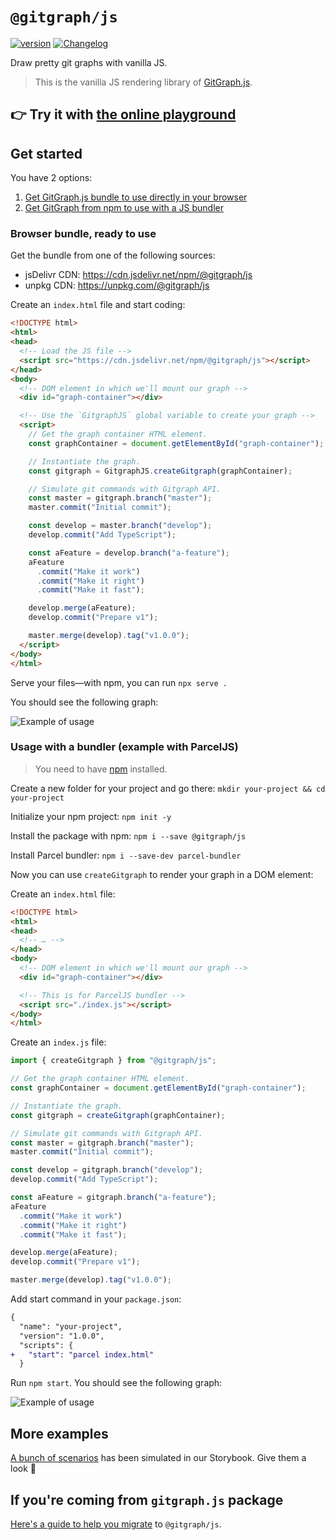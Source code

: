 # `@gitgraph/js`

[![version](https://img.shields.io/npm/v/@gitgraph/js.svg?logo=npm)](https://www.npmjs.com/package/@gitgraph/js)
[![Changelog](https://img.shields.io/badge/%F0%9F%93%94-changelog-CD9523.svg)](https://github.com/levi217/gitgraph.js/blob/master/packages/gitgraph-js/CHANGELOG.md)

Draw pretty git graphs with vanilla JS.

> This is the vanilla JS rendering library of [GitGraph.js][gitgraph-repo].

## 👉 Try it with [the online playground][playground]

## Get started

You have 2 options:

1.  [Get GitGraph.js bundle to use directly in your browser](#browser-usage)
1.  [Get GitGraph from npm to use with a JS bundler](#bundler-usage)

### Browser bundle, ready to use

<span id="browser-usage"></span>

Get the bundle from one of the following sources:

- jsDelivr CDN: <https://cdn.jsdelivr.net/npm/@gitgraph/js>
- unpkg CDN: <https://unpkg.com/@gitgraph/js>

Create an `index.html` file and start coding:

```html
<!DOCTYPE html>
<html>
<head>
  <!-- Load the JS file -->
  <script src="https://cdn.jsdelivr.net/npm/@gitgraph/js"></script>
</head>
<body>
  <!-- DOM element in which we'll mount our graph -->
  <div id="graph-container"></div>

  <!-- Use the `GitgraphJS` global variable to create your graph -->
  <script>
    // Get the graph container HTML element.
    const graphContainer = document.getElementById("graph-container");

    // Instantiate the graph.
    const gitgraph = GitgraphJS.createGitgraph(graphContainer);

    // Simulate git commands with Gitgraph API.
    const master = gitgraph.branch("master");
    master.commit("Initial commit");

    const develop = master.branch("develop");
    develop.commit("Add TypeScript");

    const aFeature = develop.branch("a-feature");
    aFeature
      .commit("Make it work")
      .commit("Make it right")
      .commit("Make it fast");

    develop.merge(aFeature);
    develop.commit("Prepare v1");

    master.merge(develop).tag("v1.0.0");
  </script>
</body>
</html>
```

Serve your files—with npm, you can run `npx serve .`

You should see the following graph:

![Example of usage][assets-example]

### Usage with a bundler (example with ParcelJS)

<span id="bundler-usage"></span>

> You need to have [npm][get-npm] installed.

Create a new folder for your project and go there: `mkdir your-project && cd your-project`

Initialize your npm project: `npm init -y`

Install the package with npm: `npm i --save @gitgraph/js`

Install Parcel bundler: `npm i --save-dev parcel-bundler`

Now you can use `createGitgraph` to render your graph in a DOM element:

Create an `index.html` file:

```html
<!DOCTYPE html>
<html>
<head>
  <!-- … -->
</head>
<body>
  <!-- DOM element in which we'll mount our graph -->
  <div id="graph-container"></div>

  <!-- This is for ParcelJS bundler -->
  <script src="./index.js"></script>
</body>
</html>
```

Create an `index.js` file:

```js
import { createGitgraph } from "@gitgraph/js";

// Get the graph container HTML element.
const graphContainer = document.getElementById("graph-container");

// Instantiate the graph.
const gitgraph = createGitgraph(graphContainer);

// Simulate git commands with Gitgraph API.
const master = gitgraph.branch("master");
master.commit("Initial commit");

const develop = gitgraph.branch("develop");
develop.commit("Add TypeScript");

const aFeature = gitgraph.branch("a-feature");
aFeature
  .commit("Make it work")
  .commit("Make it right")
  .commit("Make it fast");

develop.merge(aFeature);
develop.commit("Prepare v1");

master.merge(develop).tag("v1.0.0");
```

Add start command in your `package.json`:

```diff
{
  "name": "your-project",
  "version": "1.0.0",
  "scripts": {
+   "start": "parcel index.html"
  }
```

Run `npm start`. You should see the following graph:

![Example of usage][assets-example]

## More examples

[A bunch of scenarios][stories] has been simulated in our Storybook. Give them a look 👀

## If you're coming from `gitgraph.js` package

[Here's a guide to help you migrate][migration-guide] to `@gitgraph/js`.

[playground]: https://codepen.io/nicoespeon/pen/arqPWb?editors=1010
[get-npm]: https://www.npmjs.com/get-npm
[gitgraph-repo]: https://github.com/levi217/gitgraph.js/
[stories]: https://github.com/levi217/gitgraph.js/tree/master/packages/stories/src/gitgraph-js/
[migration-guide]: https://github.com/levi217/gitgraph.js/blob/master/packages/gitgraph-js/MIGRATE_FROM_GITGRAPH.JS.md
[latest-release]: https://github.com/levi217/gitgraph.js/releases/latest
[assets-example]: https://github.com/levi217/gitgraph.js/blob/master/packages/gitgraph-js/assets/example-usage.png?raw=true

